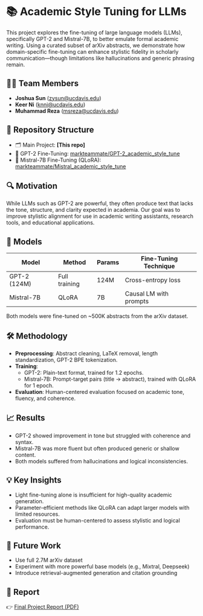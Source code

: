 # 📚 Academic Style Tuning for LLMs

This project explores the fine-tuning of large language models (LLMs), specifically GPT-2 and Mistral-7B, to better emulate formal academic writing. Using a curated subset of arXiv abstracts, we demonstrate how domain-specific fine-tuning can enhance stylistic fidelity in scholarly communication—though limitations like hallucinations and generic phrasing remain.

## 👨‍💻 Team Members

- **Joshua Sun** (zysun@ucdavis.edu)
- **Keer Ni** (knni@ucdavis.edu)  
- **Muhammad Reza** (msreza@ucdavis.edu) 

## 📁 Repository Structure

- 🗂️ Main Project: **[This repo]**
- 🔬 GPT-2 Fine-Tuning: [markteammate/GPT-2_academic_style_tune](https://huggingface.co/markteammate/GPT-2_academic_style_tune)
- 🔬 Mistral-7B Fine-Tuning (QLoRA): [markteammate/Mistral_academic_style_tune](https://huggingface.co/markteammate/Mistral_academic_style_tune)

## 🔍 Motivation

While LLMs such as GPT-2 are powerful, they often produce text that lacks the tone, structure, and clarity expected in academia. Our goal was to improve stylistic alignment for use in academic writing assistants, research tools, and educational applications.

## 🧠 Models

| Model         | Method       | Params | Fine-Tuning Technique     |
|---------------|--------------|--------|----------------------------|
| GPT-2 (124M)  | Full training | 124M   | Cross-entropy loss         |
| Mistral-7B    | QLoRA        | 7B     | Causal LM with prompts     |

Both models were fine-tuned on ~500K abstracts from the arXiv dataset.

## 🛠️ Methodology

- **Preprocessing**: Abstract cleaning, LaTeX removal, length standardization, GPT-2 BPE tokenization.
- **Training**:
  - GPT-2: Plain-text format, trained for 1.2 epochs.
  - Mistral-7B: Prompt-target pairs (title → abstract), trained with QLoRA for 1 epoch.
- **Evaluation**: Human-centered evaluation focused on academic tone, fluency, and coherence.

## 📈 Results

- GPT-2 showed improvement in tone but struggled with coherence and syntax.
- Mistral-7B was more fluent but often produced generic or shallow content.
- Both models suffered from hallucinations and logical inconsistencies.

## 💡 Key Insights

- Light fine-tuning alone is insufficient for high-quality academic generation.
- Parameter-efficient methods like QLoRA can adapt larger models with limited resources.
- Evaluation must be human-centered to assess stylistic and logical performance.

## 🚀 Future Work

- Use full 2.7M arXiv dataset
- Experiment with more powerful base models (e.g., Mixtral, Deepseek)
- Introduce retrieval-augmented generation and citation grounding

## 📎 Report

👉 [Final Project Report (PDF)](./ECS%20271%20Final%20Project%20Report.pdf)
